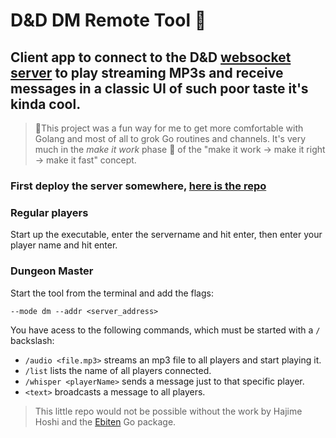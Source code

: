 # D&D DM Remote Tool 🧙
## Client app to connect to the D&D [websocket server](https://github.com/feliperyan/dand_server_tool) to play streaming MP3s and receive messages in a classic UI of such poor taste it's kinda cool.

> 🚨This project was a fun way for me to get more comfortable with Golang and most of all to grok Go routines and channels. It's very much in the _make it work_ phase 🍝 of the "make it work -> make it right -> make it fast" concept.

### First deploy the server somewhere, [here is the repo](https://github.com/feliperyan/dand_server_tool)

### Regular players
Start up the executable, enter the servername and hit enter, then enter your player name and hit enter.

### Dungeon Master
Start the tool from the terminal and add the flags:

```--mode dm --addr <server_address>```

You have acess to the following commands, which must be started with a ```/``` backslash:
- ```/audio <file.mp3>``` streams an mp3 file to all players and start playing it.
- ```/list``` lists the name of all players connected.
- ```/whisper <playerName>``` sends a message just to that specific player.
- ```<text>``` broadcasts a message to all players.

> This little repo would not be possible without the work by Hajime Hoshi and the [Ebiten](https://github.com/hajimehoshi/ebiten) Go package.

